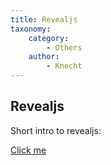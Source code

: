 ```yaml
---
title: Revealjs
taxonomy:
    category:
        - Others
    author:
        - Knecht
---
```


## Revealjs

Short intro to revealjs:

[Click me](./revealjs-quickstart.html)